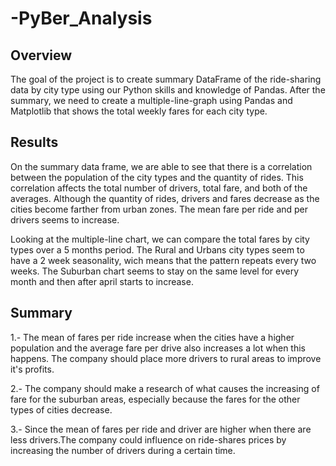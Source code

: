# -PyBer_Analysis

## Overview

The goal of the project is to create summary DataFrame of the ride-sharing data by city type using our Python skills and knowledge of Pandas. After the summary, we need to create a multiple-line-graph using Pandas and Matplotlib that shows the total weekly fares for each city type.

## Results

On the summary data frame, we are able to see that there is a correlation between the population of the city types and the quantity of rides. This correlation affects the total number of drivers, total fare, and both of the averages. Although the quantity of rides, drivers and fares decrease as the cities become farther from urban zones. The mean fare per ride and per drivers seems to increase.


Looking at the multiple-line chart, we can compare the total fares by city types over a 5 months period. The Rural and Urbans city types seem to have a 2 week seasonality, wich means that the pattern repeats every two weeks. The Suburban chart seems to stay on the same level for every month and then after april starts to increase.

## Summary

1.- The mean of fares per ride increase when the cities have a higher population and the average fare per drive also increases a lot when this happens. The company should place more drivers to rural areas to improve it's profits.

2.- The company should make a research of what causes the increasing of fare for the suburban areas, especially because the fares for the other types of cities decrease.

3.- Since the mean of fares per ride and driver are higher when there are less drivers.The company could influence on ride-shares prices by increasing the number of drivers during a certain time.




